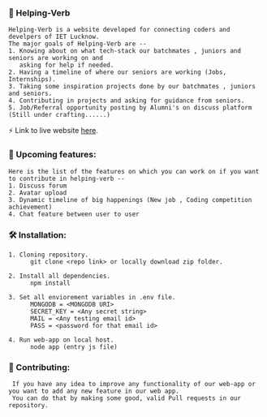 ### :rocket: Helping-Verb
    Helping-Verb is a website developed for connecting coders and develpers of IET Lucknow.
    The major goals of Helping-Verb are -- 
    1. Knowing about on what tech-stack our batchmates , juniors and seniors are working on and 
       asking for help if needed.
    2. Having a timeline of where our seniors are working (Jobs, Internships).
    3. Taking some inspiration projects done by our batchmates , juniors and seniors.
    4. Contributing in projects and asking for guidance from seniors.
    5. Job/Referral opportunity posting by Alumni's on discuss platform (Still under crafting......)
    
   :zap: Link to live website <a href="https://helping-vern.herokuapp.com" target="_blank">here</a>.
    
### :dart: Upcoming features: 
    Here is the list of the features on which you can work on if you want to contribute in helping-verb --
    1. Discuss forum
    2. Avatar upload 
    3. Dynamic timeline of big happenings (New job , Coding competition achievement)
    4. Chat feature between user to user

### :hammer_and_wrench: Installation:
    1. Cloning repository.
          git clone <repo link> or locally download zip folder.
          
    2. Install all dependencies.
          npm install
          
    3. Set all enviorement variables in .env file.
          MONGODB = <MONGODB URI>
          SECRET_KEY = <Any secret string>
          MAIL = <Any testing email id>
          PASS = <password for that email id>
       
    4. Run web-app on local host.
          node app (entry js file)
       
### :wrench: Contributing:
     If you have any idea to improve any functionality of our web-app or you want to add any new feature in our web app.
     You can do that by making some good, valid Pull requests in our repository.
     
